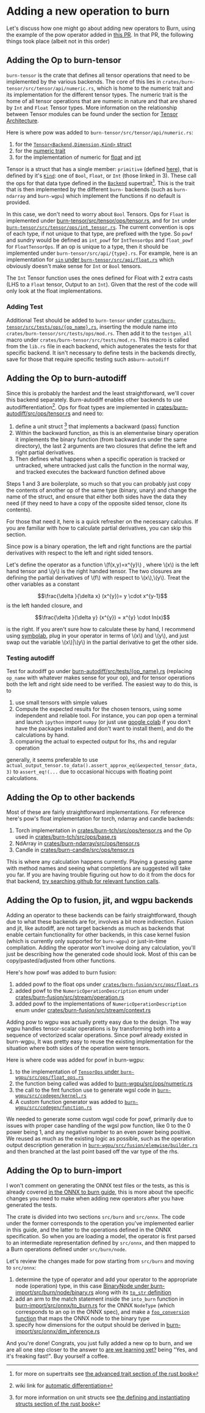 # Adding a new operation to burn

Let's discuss how one might go about adding new operators to Burn, using the example of the pow
operator added in [this PR](https://github.com/tracel-ai/burn/pull/1133/files). In that PR, the
following things took place (albeit not in this order)

## Adding the Op to burn-tensor

`burn-tensor` is the crate that defines all tensor operations that need to be implemented by the
various backends. The core of this lies in `crates/burn-tensor/src/tensor/api/numeric.rs`, which is
home to the numeric trait and its implementation for the different tensor types. The numeric trait
is the home of all tensor operations that are numeric in nature and that are shared by `Int` and
`Float` Tensor types. More information on the relationship between Tensor modules can be found under
the section for [Tensor Architecture](../project-architecture/Tensor.md#tensorops).

Here is where pow was added to `burn-tensor/src/tensor/api/numeric.rs`:

1. for the
   [`Tensor<Backend,Dimension,Kind>` struct](https://github.com/tracel-ai/burn/blob/e303e31c8bc85486690ff80df65d1e25e16728c4/crates/burn-tensor/src/tensor/api/numeric.rs#L565)
2. for the
   [numeric trait](https://github.com/tracel-ai/burn/blob/e303e31c8bc85486690ff80df65d1e25e16728c4/crates/burn-tensor/src/tensor/api/numeric.rs#L1922)
3. for the implementation of numeric for
   [float](https://github.com/tracel-ai/burn/blob/e303e31c8bc85486690ff80df65d1e25e16728c4/crates/burn-tensor/src/tensor/api/numeric.rs#L2677)
   and
   [int](https://github.com/tracel-ai/burn/blob/e303e31c8bc85486690ff80df65d1e25e16728c4/crates/burn-tensor/src/tensor/api/numeric.rs#L2336)

Tensor is a struct that has a single member: `primitive` (defined
[here](https://github.com/tracel-ai/burn/blob/e303e31c8bc85486690ff80df65d1e25e16728c4/crates/burn-tensor/src/tensor/api/base.rs#L27)),
that is defined by it's
[`Kind`](https://github.com/tracel-ai/burn/blob/e303e31c8bc85486690ff80df65d1e25e16728c4/crates/burn-tensor/src/tensor/api/kind.rs#L16):
one of `Bool`, `Float`, or `Int` (those linked in 3). These call the ops for that data type defined
in the
[`Backend`](https://github.com/tracel-ai/burn/blob/e303e31c8bc85486690ff80df65d1e25e16728c4/crates/burn-tensor/src/tensor/backend/base.rs#L54)
supertrait[^supertrait]. This is the trait that is then implemented by the different `burn-`
backends (such as `burn-ndarray` and `burn-wgpu`) which implement the functions if no default is
provided.

In this case, we don't need to worry about `Bool` Tensors. Ops for `Float` is implemented under
[burn-tensor/src/tensor/ops/tensor.rs](https://github.com/tracel-ai/burn/blob/e303e31c8bc85486690ff80df65d1e25e16728c4/crates/burn-tensor/src/tensor/ops/tensor.rs#L977),
and for `Int` under
[`burn-tensor/src/tensor/ops/int_tensor.rs`](https://github.com/tracel-ai/burn/blob/e303e31c8bc85486690ff80df65d1e25e16728c4/crates/burn-tensor/src/tensor/ops/int_tensor.rs#L539).
The current convention is ops of each type, if not unique to that type, are prefixed with the type.
So `powf` and sundry would be defined as `int_powf` for `IntTensorOps` and `float_powf` for
`FloatTensorOps`. If an op is unique to a type, then it should be implemented under
`burn-tensor/src/api/{type}.rs`. For example, here is an implementation for
[`sin` under `burn-tensor/src/api/float.rs`](https://github.com/tracel-ai/burn/blob/e303e31c8bc85486690ff80df65d1e25e16728c4/crates/burn-tensor/src/tensor/api/float.rs#L82)
which obviously doesn't make sense for `Int` or `Bool` tensors.

The `Int` Tensor function uses the ones defined for Float with 2 extra casts (LHS to a `Float`
tensor, Output to an `Int`). Given that the rest of the code will only look at the float
implementations.

### Adding Test

Additional Test should be added to `burn-tensor` under
[`crates/burn-tensor/src/tests/ops/{op_name}.rs`](https://github.com/tracel-ai/burn/blob/e303e31c8bc85486690ff80df65d1e25e16728c4/crates/burn-tensor/src/tests/ops/powf.rs#L1),
inserting the module name into `crates/burn-tensor/src/tests/ops/mod.rs`. Then add it to the
`testgen_all` macro under `crates/burn-tensor/src/tests/mod.rs`. This macro is called from the
`lib.rs` file in each backend, which autogenerates the tests for that specific backend. It isn't
necessary to define tests in the backends directly, save for those that require specific testing
such as`burn-autodiff`

## Adding the Op to burn-autodiff

Since this is probably the hardest and the least straightforward, we'll cover this backend
separately. Burn-autodiff enables other backends to use autodifferentiation[^autodiff]. Ops for
float types are implemented in
[crates/burn-autodiff/src/ops/tensor.rs](https://github.com/tracel-ai/burn/blob/e303e31c8bc85486690ff80df65d1e25e16728c4/crates/burn-autodiff/src/ops/tensor.rs#L2172)
and need to:

1. define a unit struct [^absolute_units] that implements a backward (pass) function
2. Within the backward function, as this is an elementwise binary operation it implements the binary
   function (from backward.rs under the same directory), the last 2 arguments are two closures that
   define the left and right partial derivatives.
3. Then defines what happens when a specific operation is tracked or untracked, where untracked just
   calls the function in the normal way, and tracked executes the backward function defined above

Steps 1 and 3 are boilerplate, so much so that you can probably just copy the contents of another op
of the same type (binary, unary) and change the name of the struct, and ensure that either both
sides have the data they need (if they need to have a copy of the opposite sided tensor, clone its
contents).

For those that need it, here is a quick refresher on the necessary calculus. If you are familiar
with how to calculate partial derivatives, you can skip this section.

Since pow is a binary operation, the left and right functions are the partial derivatives with
respect to the left and right sided tensors.

Let's define the operator as a function \\(f(x,y)=x^{y}\\) , where \\(x\\) is the left hand tensor
and \\(y\\) is the right handed tensor. The two closures are defining the partial derivatives of
\\(f\\) with respect to \\(x\\),\\(y\\). Treat the other variables as a constant

$$\frac{\delta }{\delta x} (x^{y})= y \cdot x^{y-1}$$ is the left handed closure, and

$$\frac{\delta }{\delta y} (x^{y}) = x^{y} \cdot ln(x)$$

is the right. If you aren't sure how to calculate these by hand, I recommend using
[symbolab](<https://www.symbolab.com/solver/partial-derivative-calculator/%5Cfrac%7B%5Cpartial%7D%7B%5Cpartial%20x%7D%5Cleft(x%5E%7By%7D%5Cright)?or=input>),
plug in your operator in terms of \\(x\\) and \\(y\\), and just swap out the variable
\\(x\\)|\\(y\\) in the partial derivative to get the other side.

### Testing autodiff

Test for autodiff go under
[burn-autodiff/src/tests/{op_name}.rs](https://github.com/tracel-ai/burn/blob/e303e31c8bc85486690ff80df65d1e25e16728c4/crates/burn-autodiff/src/tests/pow.rs#L31)
(replacing `op_name` with whatever makes sense for your op), and for tensor operations both the left
and right side need to be verified. The easiest way to do this, is to

1. use small tensors with simple values
2. Compute the expected results for the chosen tensors, using some independent and reliable tool.
   For instance, you can pop open a terminal and launch `ipython` import `numpy` (or just use
   [google colab](https://colab.google/) if you don't have the packages installed and don't want to
   install them), and do the calculations by hand.
3. comparing the actual to expected output for lhs, rhs and regular operation

generally, it seems preferable to use
`actual_output_tensor.to_data().assert_approx_eq(&expected_tensor_data,3)` to `assert_eq!(...` due
to occasional hiccups with floating point calculations.

## Adding the Op to other backends

Most of these are fairly straightforward implementations. For reference here's pow's float
implementation for torch, ndarray and candle backends:

1. Torch implementation in
   [crates/burn-tch/src/ops/tensor.rs](https://github.com/tracel-ai/burn/blob/e303e31c8bc85486690ff80df65d1e25e16728c4/crates/burn-tch/src/ops/tensor.rs#L458)
   and the Op used in
   [crates/burn-tch/src/ops/base.rs](https://github.com/tracel-ai/burn/blob/e303e31c8bc85486690ff80df65d1e25e16728c4/crates/burn-tch/src/ops/base.rs#L481)
2. NdArray in
   [crates/burn-ndarray/src/ops/tensor.rs](https://github.com/tracel-ai/burn/blob/e303e31c8bc85486690ff80df65d1e25e16728c4/crates/burn-ndarray/src/ops/tensor.rs#L465)
3. Candle in
   [crates/burn-candle/src/ops/tensor.rs](https://github.com/tracel-ai/burn/blob/e303e31c8bc85486690ff80df65d1e25e16728c4/crates/burn-candle/src/ops/tensor.rs#L492)

This is where any calculation happens currently. Playing a guessing game with method names and
seeing what completions are suggested will take you far. If you are having trouble figuring out how
to do it from the docs for that backend,
[try searching github for relevant function calls](https://docs.github.com/en/search-github/github-code-search/understanding-github-code-search-syntax).

## Adding the Op to fusion, jit, and wgpu backends

Adding an operator to these backends can be fairly straightforward, though due to what these
backends are for, involves a bit more indirection. Fusion and jit, like autodiff, are not target
backends as much as backends that enable certain functionality for other backends, in this case
kernel fusion (which is currently only supported for `burn-wgpu`) or just-in-time compilation.
Adding the operator won't involve doing any calculation, you'll just be describing how the generated
code should look. Most of this can be copy/pasted/adjusted from other functions.

Here's how powf was added to burn fusion:

1. added powf to the float ops under
   [`crates/burn-fusion/src/ops/float.rs`](https://github.com/tracel-ai/burn/blob/e303e31c8bc85486690ff80df65d1e25e16728c4/crates/burn-fusion/src/ops/float.rs#L1813)
2. added powf to the `NumericOperationDescription` enum under
   [crates/burn-fusion/src/stream/operation.rs](https://github.com/tracel-ai/burn/blob/e303e31c8bc85486690ff80df65d1e25e16728c4/crates/burn-fusion/src/stream/operation.rs#L426)
3. added powf to the implementations of `NumericOperationDescription` enum under
   [crates/burn-fusion/src/stream/context.rs](https://github.com/tracel-ai/burn/blob/e303e31c8bc85486690ff80df65d1e25e16728c4/crates/burn-fusion/src/stream/context.rs#L764)

Adding pow to wgpu was actually pretty easy due to the design. The way wgpu handles tensor-scalar
operations is by transforming both into a sequence of vectorized scalar operations. Since powf
already existed in burn-wgpu, It was pretty easy to reuse the existing implementation for the
situation where both sides of the operation were tensors.

Here is where code was added for powf in burn-wgpu:

1. to the implementation of
   [`TensorOps` under `burn-wgpu/src/ops/float_ops.rs`](https://github.com/tracel-ai/burn/blob/0368409eb3a7beaeda598c0c8ce1dc0c2c8c07cc/burn-wgpu/src/ops/float_ops.rs#L513)
2. the function being called was added to
   [burn-wgpu/src/ops/numeric.rs](https://github.com/tracel-ai/burn/blob/0368409eb3a7beaeda598c0c8ce1dc0c2c8c07cc/burn-wgpu/src/ops/numeric.rs#L199)
3. the call to the fmt function use to generate wgsl code in
   [`burn-wgpu/src/codegen/kernel.rs`](https://github.com/tracel-ai/burn/blob/main/burn-wgpu/src/codegen/kernel.rs#L208)
4. A custom function generator was added to
   [`burn-wgpu/src/codegen/function.rs`](https://github.com/tracel-ai/burn/blob/main/burn-wgpu/src/codegen/function.rs#L99)

We needed to generate some custom wgsl code for powf, primarily due to issues with proper case
handling of the wgsl pow function, like 0 to the 0 power being 1, and any negative number to an even
power being positive. We reused as much as the existing logic as possible, such as the operation
output description generation in
[`burn-wgpu/src/fusion/elemwise/builder.rs`](https://github.com/tracel-ai/burn/blob/main/burn-wgpu/src/fusion/elemwise/optimization.rs)
and then branched at the last point based off the var type of the rhs.

## Adding the Op to burn-import

I won't comment on generating the ONNX test files or the tests, as this is already covered
[in the ONNX to burn guide](onnx-to-burn-conversion-tool.md#adding-new-operators), this is more
about the specific changes you need to make when adding new operators after you have generated the
tests.

The crate is divided into two sections `src/burn` and `src/onnx`. The code under the former
corresponds to the operation you've implemented earlier in this guide, and the latter to the
operations defined in the ONNX specification. So when you are loading a model, the operator is first
parsed to an intermediate representation defined by `src/onnx`, and then mapped to a Burn operations
defined under `src/burn/node`.

Let's review the changes made for pow starting from `src/burn` and moving to `src/onnx`:

1. determine the type of operator and add your operator to the appropriate node (operation) type, in
   this case
   [BinaryNode under burn-import/src/burn/node/binary.rs](https://github.com/tracel-ai/burn/blob/0368409eb3a7beaeda598c0c8ce1dc0c2c8c07cc/burn-import/src/burn/node/binary.rs#L160)
   along with its
   [`to_str` definition](https://github.com/tracel-ai/burn/blob/0368409eb3a7beaeda598c0c8ce1dc0c2c8c07cc/burn-import/src/burn/node/binary.rs#L9)
2. add an arm to the match statement inside the `into_burn` function in
   [burn-import/src/onnx/to_burn.rs](https://github.com/tracel-ai/burn/blob/0368409eb3a7beaeda598c0c8ce1dc0c2c8c07cc/burn-import/src/onnx/to_burn.rs#L269)
   for the ONNX `NodeType` (which corresponds to an op in the ONNX spec), and make a
   [`foo_conversion` function](https://github.com/tracel-ai/burn/blob/0368409eb3a7beaeda598c0c8ce1dc0c2c8c07cc/burn-import/src/onnx/to_burn.rs#L667)
   that maps the ONNX node to the binary type
3. specify how dimensions for the output should be derived in
   [burn-import/src/onnx/dim_inference.rs](https://github.com/tracel-ai/burn/blob/0368409eb3a7beaeda598c0c8ce1dc0c2c8c07cc/burn-import/src/onnx/dim_inference.rs#L103)

And you're done! Congrats, you just fully added a new op to burn, and we are all one step closer to
the answer to [are we learning yet?](https://www.arewelearningyet.com/) being "Yes, and it's
freaking fast!". Buy yourself a coffee.

[^supertrait]:
    for more on supertraits see
    [the advanced trait section of the rust book](https://doc.rust-lang.org/book/ch19-03-advanced-traits.html#using-supertraits-to-require-one-traits-functionality-within-another-trait)

[^autodiff]:
    wiki link for
    [automatic differentiation](https://en.wikipedia.org/wiki/Automatic_differentiation)

[^absolute_units]:
    for more information on unit structs see
    [the defining and instantiating structs section of the rust book](https://doc.rust-lang.org/book/ch05-01-defining-structs.html#unit-like-structs-without-any-fields)
